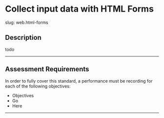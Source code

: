 # Collect input data with HTML Forms

slug: web.html-forms

## Description
todo

---
## Assessment Requirements
In order to fully cover this standard, a performance must be recording for each of the following objectives:

- Objectives
- Go
- Here


---

